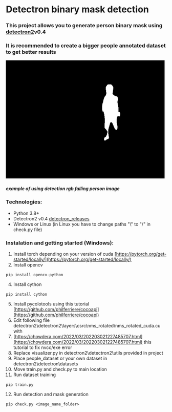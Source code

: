 # Detectron binary mask detection
### This project allows you to generate person binary mask using [detectron2](https://github.com/facebookresearch/detectron2)v0.4
### It is recommended to create a bigger people annotated dataset to get better results
![Alt Text](binary_mask_detection.gif)
##### example of using detection rgb falling person image
### Technologies:
* Python 3.8+
* Detectron2 v0.4 [detectron_releases](https://github.com/facebookresearch/detectron2/releases)
* Windows or Linux (in Linux you have to change paths "\\" to "/" in check.py file) 
### Instalation and getting started (Windows):
1. Install torch depending on your version of cuda [https://pytorch.org/get-started/locally/](https://pytorch.org/get-started/locally/)
2. Install opencv
```
pip install opencv-python
```
4. Install cython
```
pip install cython
```
5. Install pycolotools using this tutorial [https://github.com/philferriere/cocoapi](https://github.com/philferriere/cocoapi)
6. Edit following file detectron2\detectron2\layers\csrc\nms_rotated\nms_rotated_cuda.cu with 
7. [https://chowdera.com/2022/03/202203021227485707.html](https://chowdera.com/2022/03/202203021227485707.html) this tutorial to fix nvcc/exe error
8. Replace visualizer.py in detectron2\detectron2\utils provided in project
9. Place people_dataset or your own dataset in detectron2\detectron\datasets
10. Move train.py and check.py to main location 
11. Run dataset training
``` 
pip train.py
```
12. Run detection and mask generation
```
pip check.py <image_name_folder>
```

